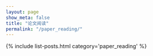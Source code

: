 ```yaml
---
layout: page
show_meta: false
title: "论文阅读"
permalink: "/paper_reading/"
---
```

{% include list-posts.html category='paper_reading' %}